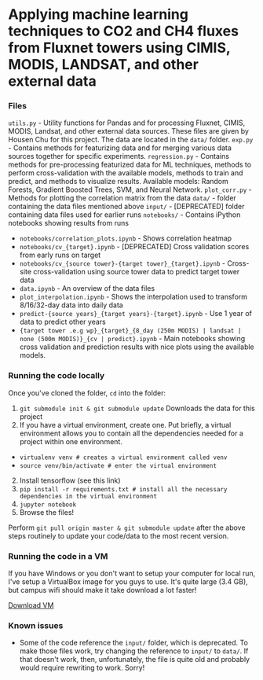 # Applying machine learning techniques to CO2 and CH4 fluxes from Fluxnet towers using CIMIS, MODIS, LANDSAT, and other external data

### Files

`utils.py` - Utility functions for Pandas and for processing Fluxnet, CIMIS, MODIS, Landsat, and other external data sources. These files are given by Housen Chu for this project. The data are located in the `data/` folder.
`exp.py` - Contains methods for featurizing data and for merging various data sources together for specific experiments.
`regression.py` - Contains methods for pre-processing featurized data for ML techniques, methods to perform cross-validation with the available models, methods to train and predict, and methods to visualize results. Available models: Random Forests, Gradient Boosted Trees, SVM, and Neural Network.
`plot_corr.py` - Methods for plotting the correlation matrix from the data
`data/` - folder containing the data files mentioned above
`input/` - [DEPRECATED] folder containing data files used for earlier runs
`notebooks/` - Contains iPython notebooks showing results from runs
* `notebooks/correlation_plots.ipynb` - Shows correlation heatmap
* `notebooks/cv_{target}.ipynb` - [DEPRECATED] Cross validation scores from early runs on target
* `notebooks/cv_{source tower}-{target tower}_{target}.ipynb` - Cross-site cross-validation using source tower data to predict target tower data
* `data.ipynb` - An overview of the data files
* `plot_interpolation.ipynb` - Shows the interpolation used to transform 8/16/32-day data into daily data
* `predict-{source years}_{target years}-{target}.ipynb` - Use 1 year of data to predict other years
* `{target tower .e.g wp}_{target}_{8_day (250m MODIS) | landsat | none (500m MODIS)}_{cv | predict}.ipynb` - Main notebooks showing cross validation and prediction results with nice plots using the available models.

### Running the code locally

Once you've cloned the folder, `cd` into the folder:
1. `git submodule init & git submodule update` Downloads the data for this project
1. If you have a virtual environment, create one. Put briefly, a virtual environment allows you to contain all the dependencies needed for a project within one environment.
* `virtualenv venv # creates a virtual environment called venv`
* `source venv/bin/activate # enter the virtual environment` 
2. Install tensorflow (see this link)
3. `pip install -r requirements.txt # install all the necessary dependencies in the virtual environment`
4. `jupyter notebook`
5. Browse the files!

Perform `git pull origin master & git submodule update` after the above steps routinely to update your code/data to the most recent version.

### Running the code in a VM

If you have Windows or you don't want to setup your computer for local run, I've setup a VirtualBox image for you guys to use. It's quite large (3.4 GB), but campus wifi should make it take download a lot faster!

[Download VM](https://gitlab.com/bsuper/biomet-vm-2/raw/master/biomet-ipython.ova)

### Known issues
* Some of the code reference the `input/` folder, which is deprecated. To make those files work, try changing the reference to `input/` to `data/`. If that doesn't work, then, unfortunately, the file is quite old and probably would require rewriting to work. Sorry!
